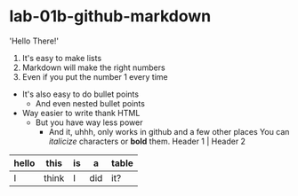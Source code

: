 # lab-01b-github-markdown
'Hello There!'
1) It's easy to make lists
 1) Markdown will make the right numbers
 1) Even if you put the number 1 every time
 - It's also easy to do bullet points
   - And even nested bullet points
 - Way easier to write thank HTML
   - But you have way less power
     - And it, uhhh, only works in github and a few other places
 You can _italicize_ characters or **bold** them.
 Header 1 | Header 2

| hello | this   | is    | a     | table   |
 |-------|--------|-------|-------|---------|
 | I     | think  | I     | did   |  it?    |

